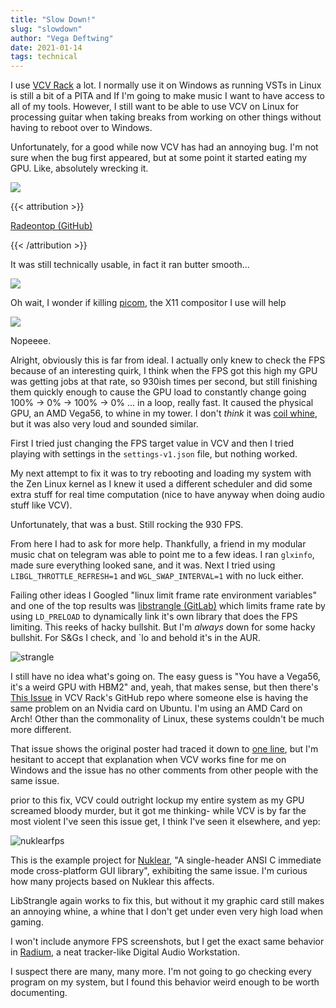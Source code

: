 ```yaml
---
title: "Slow Down!"
slug: "slowdown"
author: "Vega Deftwing"
date: 2021-01-14
tags: technical
---
```


I use [VCV Rack](https://vcvrack.com) a lot. I normally use it on Windows as running VSTs in Linux is still a bit of a PITA and If I'm going to make music I want to have access to all of my tools. However, I still want to be able to use VCV on Linux for processing guitar when taking breaks from working on other things without having to reboot over to Windows.

Unfortunately, for a good while now VCV has had an annoying bug. I'm not sure when the bug first appeared, but at some point it started eating my GPU. Like, absolutely wrecking it.

![](/VCVfail.png)

{{< attribution >}}

[Radeontop (GitHub)](https://github.com/clbr/radeontop)

{{< /attribution >}}

It was still technically usable, in fact it ran butter smooth... 

![](/fps.png)

Oh wait, I wonder if killing [picom](https://github.com/yshui/picom), the X11 compositor I use will help

![](/nocomp.png)

Nopeeee.

Alright, obviously this is far from ideal. I actually only knew to check the FPS because of an interesting quirk, I think when the FPS got this high my GPU was getting jobs at that rate, so 930ish times per second, but still finishing them quickly enough to cause the GPU load to constantly change going 100% → 0% → 100% → 0% ... in a loop, really fast. It caused the physical GPU, an AMD Vega56, to whine in my tower. I don't *think* it was [coil whine](https://en.wikipedia.org/wiki/Electromagnetically_induced_acoustic_noise), but it was also very loud and sounded similar.

First I tried just changing the FPS target value in VCV and then I tried playing with settings in the `settings-v1.json` file, but nothing worked.

My next attempt to fix it was to try rebooting and loading my system with the Zen Linux kernel as I knew it used a different scheduler and did some extra stuff for real time computation (nice to have anyway when doing audio stuff like VCV).

Unfortunately, that was a bust. Still rocking the 930 FPS.

From here I had to ask for more help. Thankfully, a friend in my modular music chat on telegram was able to point me to a few ideas. I ran `glxinfo`, made sure everything looked sane, and it was. Next I tried using `LIBGL_THROTTLE_REFRESH=1` and `WGL_SWAP_INTERVAL=1` with no luck either.

Failing other ideas I Googled "linux limit frame rate environment variables" and one of the top results was [libstrangle (GitLab)](https://gitlab.com/torkel104/libstrangle) which limits frame rate by using `LD_PRELOAD` to dynamically link it's own library that does the FPS limiting. This reeks of hacky bullshit. But I'm *always* down for some hacky bullshit. For S&Gs I check, and `lo and behold it's in the AUR. 

![strangle](/strangle.png)

I still have no idea what's going on. The easy guess is "You have a Vega56, it's a weird GPU with HBM2" and, yeah, that makes sense, but then there's [This Issue](https://github.com/VCVRack/Rack/issues/1829) in VCV Rack's GitHub repo where someone else is having the same problem on an Nvidia card on Ubuntu. I'm using an AMD Card on Arch! Other than the commonality of Linux, these systems couldn't be much more different. 

That issue shows the original poster had traced it down to [one line](https://github.com/VCVRack/Rack/blob/e334902e8addf96ad726192c665d806f0952def0/src/window.cpp#L415), but I'm hesitant to accept that explanation when VCV works fine for me on Windows and the issue has no other comments from other people with the same issue.

prior to this fix, VCV could outright lockup my entire system as my GPU screamed bloody murder, but it got me thinking- while VCV is by far the most violent I've seen this issue get, I think I've seen it elsewhere, and yep:

![nuklearfps](/nuklearfps.png)

This is the example project for [Nuklear](https://github.com/Immediate-Mode-UI/Nuklear), "A single-header ANSI C immediate mode cross-platform GUI library", exhibiting the same issue. I'm curious how many projects based on Nuklear this affects. 

LibStrangle again works to fix this, but without it my graphic card still makes an annoying whine, a whine that I don't get under even very high load when gaming.

I won't include anymore FPS screenshots, but I get the exact same behavior in [Radium](https://users.notam02.no/~kjetism/radium/), a neat tracker-like Digital Audio Workstation.

I suspect there are many, many more. I'm not going to go checking every program on my system, but I found this behavior weird enough to be worth documenting.

